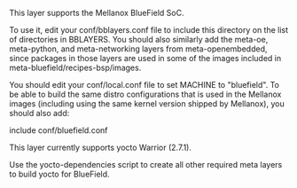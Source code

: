 This layer supports the Mellanox BlueField SoC.

To use it, edit your conf/bblayers.conf file to include this directory
on the list of directories in BBLAYERS.  You should also similarly add
the meta-oe, meta-python, and meta-networking layers from
meta-openembedded, since packages in those layers are used in some of
the images included in meta-bluefield/recipes-bsp/images.

You should edit your conf/local.conf file to set MACHINE to
"bluefield".  To be able to build the same distro configurations that
is used in the Mellanox images (including using the same kernel
version shipped by Mellanox), you should also add:

include conf/bluefield.conf

This layer currently supports yocto Warrior (2.7.1).

Use the yocto-dependencies script to create all other required
meta layers to build yocto for BlueField.

